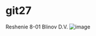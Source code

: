 # git27
Reshenie 8-01 Blinov D.V.
![image](https://github.com/pfccska777/git27/assets/170042482/ab1252a8-6fc8-4612-a913-5121e3cd5553)
